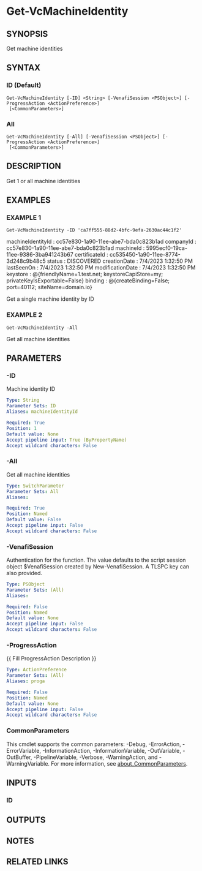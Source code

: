 # Get-VcMachineIdentity

## SYNOPSIS
Get machine identities

## SYNTAX

### ID (Default)
```
Get-VcMachineIdentity [-ID] <String> [-VenafiSession <PSObject>] [-ProgressAction <ActionPreference>]
 [<CommonParameters>]
```

### All
```
Get-VcMachineIdentity [-All] [-VenafiSession <PSObject>] [-ProgressAction <ActionPreference>]
 [<CommonParameters>]
```

## DESCRIPTION
Get 1 or all machine identities

## EXAMPLES

### EXAMPLE 1
```
Get-VcMachineIdentity -ID 'ca7ff555-88d2-4bfc-9efa-2630ac44c1f2'
```

machineIdentityId : cc57e830-1a90-11ee-abe7-bda0c823b1ad
companyId         : cc57e830-1a90-11ee-abe7-bda0c823b1ad
machineId         : 5995ecf0-19ca-11ee-9386-3ba941243b67
certificateId     : cc535450-1a90-11ee-8774-3d248c9b48c5
status            : DISCOVERED
creationDate      : 7/4/2023 1:32:50 PM
lastSeenOn        : 7/4/2023 1:32:50 PM
modificationDate  : 7/4/2023 1:32:50 PM
keystore          : @{friendlyName=1.test.net; keystoreCapiStore=my; privateKeyIsExportable=False}
binding           : @{createBinding=False; port=40112; siteName=domain.io}

Get a single machine identity by ID

### EXAMPLE 2
```
Get-VcMachineIdentity -All
```

Get all machine identities

## PARAMETERS

### -ID
Machine identity ID

```yaml
Type: String
Parameter Sets: ID
Aliases: machineIdentityId

Required: True
Position: 1
Default value: None
Accept pipeline input: True (ByPropertyName)
Accept wildcard characters: False
```

### -All
Get all machine identities

```yaml
Type: SwitchParameter
Parameter Sets: All
Aliases:

Required: True
Position: Named
Default value: False
Accept pipeline input: False
Accept wildcard characters: False
```

### -VenafiSession
Authentication for the function.
The value defaults to the script session object $VenafiSession created by New-VenafiSession.
A TLSPC key can also provided.

```yaml
Type: PSObject
Parameter Sets: (All)
Aliases:

Required: False
Position: Named
Default value: None
Accept pipeline input: False
Accept wildcard characters: False
```

### -ProgressAction
{{ Fill ProgressAction Description }}

```yaml
Type: ActionPreference
Parameter Sets: (All)
Aliases: proga

Required: False
Position: Named
Default value: None
Accept pipeline input: False
Accept wildcard characters: False
```

### CommonParameters
This cmdlet supports the common parameters: -Debug, -ErrorAction, -ErrorVariable, -InformationAction, -InformationVariable, -OutVariable, -OutBuffer, -PipelineVariable, -Verbose, -WarningAction, and -WarningVariable. For more information, see [about_CommonParameters](http://go.microsoft.com/fwlink/?LinkID=113216).

## INPUTS

### ID
## OUTPUTS

## NOTES

## RELATED LINKS
